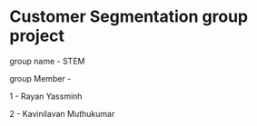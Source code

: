 # Customer Segmentation group project

group name - STEM

group Member - 

1 - Rayan Yassminh

2 - Kavinilavan Muthukumar
